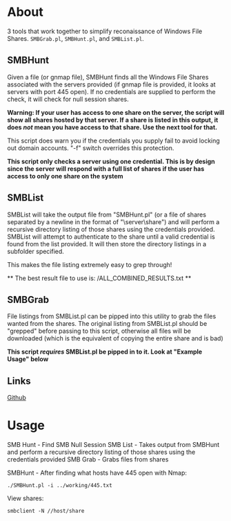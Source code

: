 # About
3 tools that work together to simplify reconaissance of Windows File Shares. `SMBGrab.pl`, `SMBHunt.pl`, and `SMBList.pl`. 
## SMBHunt
Given a file (or gnmap file), SMBHunt finds all the Windows File Shares associated with the servers provided (if gnmap file is provided, it looks at servers with port 445 open). If no credentials are supplied to perform the check, it will check for null session shares.

**Warning: If your user has access to one share on the server, the script will show all shares hosted by that server. If a share is listed in this output, it does _not_ mean you have access to that share. Use the next tool for that.**

This script does warn you if the credentials you supply fail to avoid locking out domain accounts. "-f" switch overrides this protection.

**This script only checks a server using one credential. This is by design since the server will respond with a full list of shares if the user has access to only one share on the system**
## SMBList
SMBList will take the output file from "SMBHunt.pl" (or a file of shares separated by a newline in the format of "\server\share") and will perform a recursive directory listing of those shares using the credentials provided. SMBList will attempt to authenticate to the share until a valid credential is found from the list provided. It will then store the directory listings in a subfolder specified.

This makes the file listing extremely easy to grep through!

** The best result file to use is: /ALL_COMBINED_RESULTS.txt **
## SMBGrab
File listings from SMBList.pl can be pipped into this utility to grab the files wanted from the shares. The original listing from SMBList.pl should be "grepped" before passing to this script, otherwise all files will be downloaded (which is the equivalent of copying the entire share and is bad)

**This script _requires_ SMBList.pl be pipped in to it. Look at "Example Usage" below**
## Links
[Github](https://github.com/Raikia/SMBCrunch)
# Usage
SMB Hunt - Find SMB Null Session
SMB List - Takes output from SMBHunt and perform a recursive directory listing of those shares using the credentials provided
SMB Grab - Grabs files from shares

SMBHunt - After finding what hosts have 445 open with Nmap:
```
./SMBHunt.pl -i ../working/445.txt
```
View shares:
```
smbclient -N //host/share
```